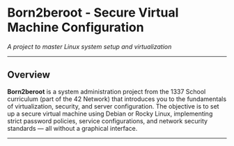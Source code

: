 # Born2beroot - Secure Virtual Machine Configuration

*A project to master Linux system setup and virtualization*  

---

## Overview  

**Born2beroot** is a system administration project from the 1337 School curriculum (part of the 42 Network) that introduces you to the fundamentals of virtualization, security, and server configuration.
The objective is to set up a secure virtual machine using Debian or Rocky Linux, implementing strict password policies, service configurations, and network security standards — all without a graphical interface.  

---
